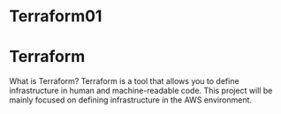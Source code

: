 # Terraform01
# Terraform
What is Terraform? 
Terraform is a tool that allows you to define infrastructure in human and machine-readable code. 
This project will be mainly focused on defining infrastructure in the AWS environment.
